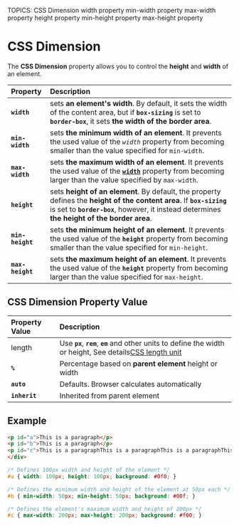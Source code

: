 TOPICS: CSS Dimension
        width property
        min-width property
        max-width property
        height property
        min-height property
        max-height property

# CSS Dimension

The **CSS Dimension** property allows you to control the **height** and **width** of an element.

| Property | Description |
| :--- | :--- |
| **`width`**| sets **an element's width**. By default, it sets the width of the content area, but if **`box-sizing`** is set to **`border-box`**, it sets **the width of the border area**. |
| **`min-width`** | sets **the minimum width of an element**. It prevents the used value of the *`width`* property from becoming smaller than the value specified for `min-width`. |
| **`max-width`** | sets **the maximum width of an element**. It prevents the used value of the [**`width`**](/en/webfrontend/width) property from becoming larger than the value specified by `max-width`. |
| **`height`** | sets **height of an element**. By default, the property defines the **height of the content area**. If **`box-sizing`** is set to **`border-box`**, however, it instead determines **the height of the border area**. |
| **`min-height`** | sets **the minimum height of an element**. It prevents the used value of the **`height`** property from becoming smaller than the value specified for `min-height`. |
| **`max-height`** | sets **the maximum height of an element**. It prevents the used value of the **`height`** property from becoming larger than the value specified for `max-height`. |

## CSS Dimension Property Value

| Property Value | Description |
| :--- | :--- |
| length | Use **`px`**, **`rem`**, **`em`** and other units to define the width or height, See details[CSS length unit](/zh-hans/webfrontend/css_length_unit) |
| **`%`** | Percentage based on **parent element** height or width |
| **`auto`** | Defaults. Browser calculates automatically |
| **`inherit`** | Inherited from parent element |

## Example

```html
<p id="a">This is a paragraph</p>
<p id="b">This is a paragraph</p>
<p id="c">This is a paragraphThis is a paragraphThis is a paragraphThis is a paragraphThis is a paragraphThis is a paragraphThis is a paragraphThis is a paragraph</p>
</div>
```

```css
/* Defines 100px width and height of the element */
#a { width: 100px; height: 100px; background: #0f0; }

/* Defines the minimum width and height of the element at 50px each */
#b { min-width: 50px; min-height: 50px; background: #00f; }

/* Defines the element's maximum width and height of 200px */
#c { max-width: 200px; max-height: 200px; background: #f00; }
```

